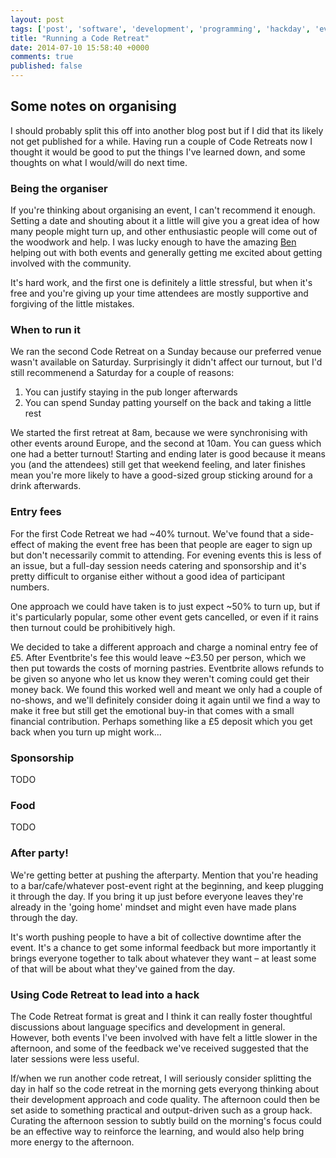 ```yaml
---
layout: post
tags: ['post', 'software', 'development', 'programming', 'hackday', 'event', 'coderetreat', 'TDD', 'testing']
title: "Running a Code Retreat"
date: 2014-07-10 15:58:40 +0000
comments: true
published: false
---
```




## Some notes on organising
I should probably split this off into another blog post but if I did that its likely not get published for a while. Having run a couple of Code Retreats now I thought it would be good to put the things I've learned down, and some thoughts on what I would/will do next time.


### Being the organiser
If you're thinking about organising an event, I can't recommend it enough. Setting a date and shouting about it a little will give you a great idea of how many people might turn up, and other enthusiastic people will come out of the woodwork and help. I was lucky enough to have the amazing [Ben](https://twitter.com/intent/user?screen_name=benjaminbenben) helping out with both events and generally getting me excited about getting involved with the community.

It's hard work, and the first one is definitely a little stressful, but when it's free and you're giving up your time attendees are mostly supportive and forgiving of the little mistakes.

### When to run it
We ran the second Code Retreat on a Sunday because our preferred venue wasn't available on Saturday. Surprisingly it didn't affect our turnout, but I'd still recommenend a Saturday for a couple of reasons:

1. You can justify staying in the pub longer afterwards
2. You can spend Sunday patting yourself on the back and taking a little rest

We started the first retreat at 8am, because we were synchronising with other events around Europe, and the second at 10am. You can guess which one had a better turnout! Starting and ending later is good because it means you (and the attendees) still get that weekend feeling, and later finishes mean you're more likely to have a good-sized group sticking around for a drink afterwards.

### Entry fees
For the first Code Retreat we had ~40% turnout. We've found that a side-effect of making the event free has been that people are eager to sign up but don't necessarily commit to attending. For evening events this is less of an issue, but a full-day session needs catering and sponsorship and it's pretty difficult to organise either without a good idea of participant numbers.

One approach we could have taken is to just expect ~50% to turn up, but if it's particularly popular, some other event gets cancelled, or even if it rains then turnout could be prohibitively high.

We decided to take a different approach and charge a nominal entry fee of £5. After Eventbrite's fee this would leave ~£3.50 per person, which we then put towards the costs of morning pastries. Eventbrite allows refunds to be given so anyone who let us know they weren't coming could get their money back. We found this worked well and meant we only had a couple of no-shows, and we'll definitely consider doing it again until we find a way to make it free but still get the emotional buy-in that comes with a small financial contribution. Perhaps something like a £5 deposit which you get back when you turn up might work...

### Sponsorship
TODO

### Food
TODO

### After party!
We're getting better at pushing the afterparty. Mention that you're heading to a bar/cafe/whatever post-event right at the beginning, and keep plugging it through the day. If you bring it up just before everyone leaves they're already in the 'going home' mindset and might even have made plans through the day.

It's worth pushing people to have a bit of collective downtime after the event. It's a chance to get some informal feedback but more importantly it brings everyone together to talk about whatever they want – at least some of that will be about what they've gained from the day.

### Using Code Retreat to lead into a hack

The Code Retreat format is great and I think it can really foster thoughtful discussions about language specifics and development in general. However, both events I've been involved with have felt a little slower in the afternoon, and some of the feedback we've received suggested that the later sessions were less useful.

If/when we run another code retreat, I will seriously consider splitting the day in half so the code retreat in the morning gets everyong thinking about their development approach and code quality. The afternoon could then be set aside to something practical and output-driven such as a group hack. Curating the afternoon session to subtly build on the morning's focus could be an effective way to reinforce the learning, and would also help bring more energy to the afternoon.

